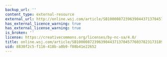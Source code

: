 ```yaml
---
backup_url: ''
content_type: external-resource
external_url: http://online.wsj.com/article/SB10000872396390443713704577603782317318996.html
has_external_licence_warning: true
has_external_license_warning: true
is_broken: ''
license: https://creativecommons.org/licenses/by-nc-sa/4.0/
title: online.wsj.com/article/SB10000872396390443713704577603782317318996.html
uid: 8830f2c5-f116-418b-a8b9-f08b41e22652
---
```

